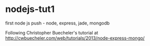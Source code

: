 nodejs-tut1
===========

first node js push - node, express, jade, mongodb


Following Christopher Buecheler's tutorial at http://cwbuecheler.com/web/tutorials/2013/node-express-mongo/
